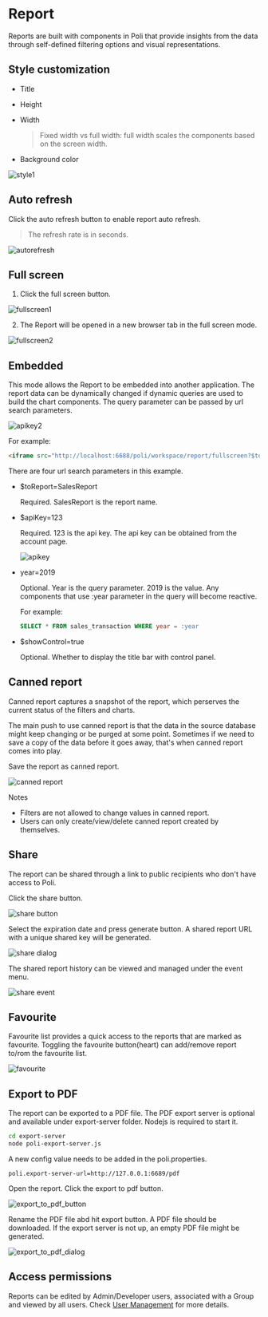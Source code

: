 # Report

Reports are built with components in Poli that provide insights from the data through self-defined filtering options and visual representations. 

## Style customization


* Title
* Height
* Width
  
  > Fixed width vs full width: full width scales the components based on the screen width.
* Background color

![style1](_images/screenshots/style1.jpg)

## Auto refresh

Click the auto refresh button to enable report auto refresh. 

> The refresh rate is in seconds.

![autorefresh](_images/screenshots/autorefresh.jpg)

## Full screen

1. Click the full screen button.

![fullscreen1](_images/screenshots/fullscreen1.jpg)

2. The Report will be opened in a new browser tab in the full screen mode.

![fullscreen2](_images/screenshots/fullscreen2.jpg)

## Embedded

This mode allows the Report to be embedded into another application. The report data can be dynamically changed if dynamic queries are used to build the chart components. The query parameter can be passed by url search parameters. 

![apikey2](_images/screenshots/apikey2.jpg)

For example:
```html
<iframe src="http://localhost:6688/poli/workspace/report/fullscreen?$toReport=SalesReport&$apiKey=ap_12345678&$showControl=true&year=2019"></iframe>
```

There are four url search parameters in this example.
    
* $toReport=SalesReport 

  Required. SalesReport is the report name.

* $apiKey=123

  Required. 123 is the api key. The api key can be obtained from the account page.

  ![apikey](_images/screenshots/apikey.jpg)

* year=2019

  Optional. Year is the query parameter. 2019 is the value. Any components that use :year parameter in the query will become reactive.

  For example:
  ```sql
  SELECT * FROM sales_transaction WHERE year = :year
  ```

* $showControl=true

  Optional. Whether to display the title bar with control panel.

## Canned report

Canned report captures a snapshot of the report, which perserves the current status of the filters and charts. 

The main push to use canned report is that the data in the source database might keep changing or be purged at some point. Sometimes if we need to save a copy of the data before it goes away, that's when canned report comes into play.

Save the report as canned report.

![canned report](_images/screenshots/canned_report.jpg)

Notes
* Filters are not allowed to change values in canned report.
* Users can only create/view/delete canned report created by themselves.

## Share

The report can be shared through a link to public recipients who don't have access to Poli. 

Click the share button. 

![share button](_images/screenshots/share_button.jpg)

Select the expiration date and press generate button. A shared report URL with a unique shared key will be generated.

![share dialog](_images/screenshots/share_dialog.jpg)

The shared report history can be viewed and managed under the event menu.

![share event](_images/screenshots/share_event.jpg)

## Favourite

Favourite list provides a quick access to the reports that are marked as favourite. Toggling the favourite button(heart) can add/remove report to/rom the favourite list.

![favourite](_images/screenshots/favourite.jpg)

## Export to PDF

The report can be exported to a PDF file. The PDF export server is optional and available under export-server folder. Nodejs is required to start it.

  ```sh
  cd export-server
  node poli-export-server.js
  ```

A new config value needs to be added in the poli.properties.

  ```
  poli.export-server-url=http://127.0.0.1:6689/pdf
  ```
Open the report. Click the export to pdf button.

![export_to_pdf_button](_images/screenshots/export_to_pdf_button.jpg)

Rename the PDF file abd hit export button. A PDF file should be downloaded. If the export server is not up, an empty PDF file might be generated.

![export_to_pdf_dialog](_images/screenshots/export_to_pdf_dialog.jpg)

## Access permissions

Reports can be edited by Admin/Developer users, associated with a Group and viewed by all users. Check [User Management](user-management) for more details.

